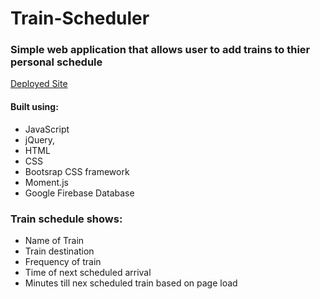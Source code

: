 # Train-Scheduler

### Simple web application that allows user to add trains to thier personal schedule
[Deployed Site](https://beausimpson.github.io/Train-Scheduler/)

#### Built using:
- JavaScript
- jQuery, 
- HTML
- CSS
- Bootsrap CSS framework
- Moment.js
- Google Firebase Database

### Train schedule shows:
- Name of Train
- Train destination
- Frequency of train
- Time of next scheduled arrival
- Minutes till nex scheduled train based on page load
